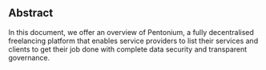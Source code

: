## Abstract

In this document, we offer an overview of Pentonium, a fully decentralised freelancing platform that enables service providers to list their services and clients to get their job done with complete data security and transparent governance.
